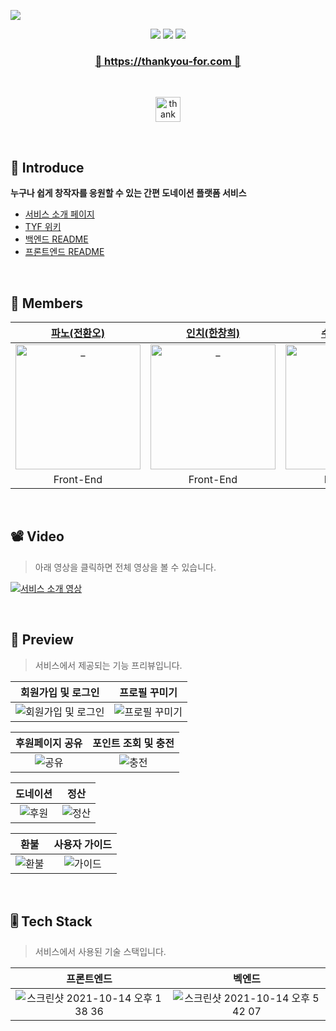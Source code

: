 <a href="https://thankyou-for.com"><img src="https://user-images.githubusercontent.com/11311739/139101550-ebdf44d2-8019-4f84-88b3-51e14d2597d8.png"></a>

<p align="center">
  <img src="https://img.shields.io/github/repo-size/woowacourse-teams/2021-tyf?style=flat-square" />
  <img src="https://img.shields.io/badge/release-v2.1.1-red?style=flat-square" />
  <img src="https://img.shields.io/website?down_color=lightgrey&down_message=offline&style=flat-square&up_color=green&up_message=online&url=https%3A%2F%2Fthankyou-for.com" />
</p>

<h3 align="center"><a href="https://thankyou-for.com">🎉 https://thankyou-for.com 🎉</a></h3>

<br />

<p align="center"><a href="https://thankyou-for.com/creator/fano" target="_blank"><img height="40" style="border:0px;height:40px;" src="https://de56jrhz7aye2.cloudfront.net/banner/red.svg" border="0" alt="thank you for button" /></a></p>

<br />

## 🤗 Introduce
**누구나 쉽게 창작자를 응원할 수 있는 간편 도네이션 플랫폼 서비스**

- [서비스 소개 페이지](https://sites.google.com/woowahan.com/wooteco-demo-3rd/thank-you-for?authuser=0) <br/>
- [TYF 위키](https://github.com/woowacourse-teams/2021-tyf/wiki)<br/>
- [백엔드 README](https://github.com/woowacourse-teams/2021-tyf/tree/develop/server)  <br/>
- [프론트엔드 README](https://github.com/woowacourse-teams/2021-tyf/blob/main/client/main/README.md) <br/>

<br />

## 🥰 Members

|                      [파노(전환오)](https://github.com/jho2301)                       |                      [인치(한창희)](https://github.com/hchayan)                       |                        [수리(이다원)](https://github.com/DWL5)                        |                      [파즈(강승윤)](https://github.com/Be-poz)                       |                      [조이(김주원)](https://github.com/Joyykim)                      |                       [로키(김경록)](https://github.com/Rok93)                       |
| :-----------------------------------------------------------------------------------: | :-----------------------------------------------------------------------------------: | :-----------------------------------------------------------------------------------: | :----------------------------------------------------------------------------------: | :----------------------------------------------------------------------------------: | :----------------------------------------------------------------------------------: |
| <img src="https://avatars.githubusercontent.com/u/44419181?v=4" width=200px alt="_"/> | <img src="https://avatars.githubusercontent.com/u/11311739?v=4" width=200px alt="_"/> | <img src="https://avatars.githubusercontent.com/u/18106839?v=4" width=200px alt="_"/> | <img src="https://avatars.githubusercontent.com/u/45073750?v=4" width=200px alt="_"> | <img src="https://avatars.githubusercontent.com/u/56679885?v=4" width=200px alt="_"> | <img src="https://avatars.githubusercontent.com/u/47850258?v=4" width=200px alt="_"> |
|                                       Front-End                                       |                                       Front-End                                       |                                       Back-End                                        |                                       Back-End                                       |                                       Back-End                                       |                                       Back-End                                       |

<br />

## 📽 Video
> 아래 영상을 클릭하면 전체 영상을 볼 수 있습니다.

<a href="https://youtu.be/AMPssNBZX_M"><img src="https://user-images.githubusercontent.com/11311739/139111170-ff173669-ce2c-4417-bd2e-acf71fcf6528.gif" alt="서비스 소개 영상"></a>

<br />

## 🎯 Preview
> 서비스에서 제공되는 기능 프리뷰입니다.

| 회원가입 및 로그인 | 프로필 꾸미기 |
| :----------------: | :-----------: |
|![회원가입 및 로그인](https://user-images.githubusercontent.com/11311739/139298725-06d2a4f3-8de7-4366-99c3-cc779785b46a.gif)|![프로필 꾸미기](https://user-images.githubusercontent.com/11311739/139300260-ccf286ea-3e2c-4689-88f0-bca20bd2b3b6.gif)|

| 후원페이지 공유 | 포인트 조회 및 충전 |
| :----------------: | :-----------: |
| ![공유](https://user-images.githubusercontent.com/11311739/139301316-f2d878b3-69e0-42b5-a0b7-d84d463945f2.gif) | ![충전](https://user-images.githubusercontent.com/11311739/139301653-4c2c7cb4-79a0-4c7d-8f3e-af6c64a7d569.gif) |


| 도네이션 | 정산 |
| :----------------: | :-----------: |
| ![후원](https://user-images.githubusercontent.com/11311739/139302099-14cf7116-8067-45c2-87be-52b585bb1228.gif) | ![정산](https://user-images.githubusercontent.com/11311739/139302191-5298dba9-8161-4a55-b107-e6cf127770ec.gif) |

|  환불 | 사용자 가이드  |
| :----------------: | :-----------: |
| ![환불](https://user-images.githubusercontent.com/11311739/139302697-423fa157-6b34-466e-b4b5-a2c3a0b9d7a7.gif) | ![가이드](https://user-images.githubusercontent.com/11311739/139302836-d8969f83-65b8-47a7-a0fa-e8582e2f2d56.gif) |

<br />

## 🎚 Tech Stack
> 서비스에서 사용된 기술 스택입니다.

| 프론트엔드 | 벡엔드 |
| :----------------: | :-----------: |
|![스크린샷 2021-10-14 오후 1 38 36](https://user-images.githubusercontent.com/11311739/139303084-3a2347be-5a1e-4dcb-babd-5fa7819fd96a.png) |![스크린샷 2021-10-14 오후 5 42 07](https://user-images.githubusercontent.com/11311739/139303072-e7e133e2-c81a-4c42-9d41-3e91875c60f0.png) |
